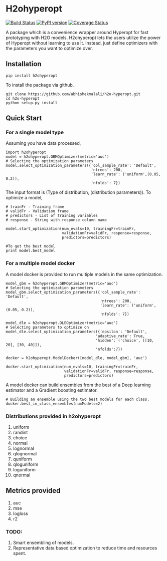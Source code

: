 # H2ohyperopt
[![Build Status](https://travis-ci.org/abhishekmalali/h2o-hyperopt.svg?branch=master)](https://travis-ci.org/abhishekmalali/h2o-hyperopt)
[![PyPI version](https://badge.fury.io/py/h2ohyperopt.svg)](https://badge.fury.io/py/h2ohyperopt)
[![Coverage Status](https://coveralls.io/repos/github/abhishekmalali/h2o-hyperopt/badge.svg?branch=master)](https://coveralls.io/github/abhishekmalali/h2o-hyperopt?branch=master)

A package which is a convenience wrapper around Hyperopt for fast prototyping
with H2O models. H2ohyperopt lets the users utilize the power of Hyperopt without
learning to use it. Instead, just define optimizers with the parameters you want to
optimize over.

## Installation
```{python}
pip install h2ohyperopt
```
To install the package via github,
```{bash}
git clone https://github.com/abhishekmalali/h2o-hyperopt.git
cd h2o-hyperopt
python setup.py install
```

## Quick Start
### For a single model type
Assuming you have data processed,
```{python}
import h2ohyperopt
model = h2ohyperopt.GBMOptimizer(metric='auc')
# Selecting the optimization parameters
model.select_optimization_parameters({'col_sample_rate': 'Default',
                                      'ntrees': 200,
                                      'learn_rate': ('uniform',(0.05, 0.2)),
                                      'nfolds': 7})
```
The input format is (Type of distribution, (distribution parameters)). To optimize a model,
```{python}
# trainFr - Training frame
# validFr - Validation frame
# predictors - List of training variables
# response - String with response column name

model.start_optimization(num_evals=10, trainingFr=trainFr,
                         validationFr=validFr, response=response,
                         predictors=predictors)

#To get the best model
print model.best_model
```

### For a multiple model docker
A model docker is provided to run multiple models in the same optimization.
```{python}
model_gbm = h2ohyperopt.GBMOptimizer(metric='auc')
# Selecting the optimization parameters
model_gbm.select_optimization_parameters({'col_sample_rate': 'Default',
                                          'ntrees': 200,
                                          'learn_rate': ('uniform',(0.05, 0.2)),
                                          'nfolds': 7})

model_dle = h2ohyperopt.DLEOptimizer(metric='auc')
# Selecting parameters to optimize on
model_dle.select_optimization_parameters({'epsilon': 'Default',
                                        'adaptive_rate': True,
                                        'hidden': ('choice', [[10, 20], [30, 40]]),
                                        'nfolds':7})

docker = h2ohyperopt.ModelDocker([model_dle, model_gbm], 'auc')

docker.start_optimization(num_evals=10, trainingFr=trainFr,
                          validationFr=validFr, response=response,
                          predictors=predictors)
```
A model docker can build ensembles from the best of a Deep learning estimator and
a Gradient boosting estimator.
```{python}
# Building an ensemble using the two best models for each class.
docker.best_in_class_ensembles(numModels=2)
```

### Distributions provided in h2ohyperopt
1. uniform
2. randint
3. choice
4. normal
5. lognormal
6. qlognormal
7. quniform
8. qloguniform
9. loguniform
10. qnormal

## Metrics provided
1. auc
2. mse
3. logloss
4. r2

### TODO:
1. Smart ensembling of models.
2. Representative data based optimization to reduce time and resources spent.
